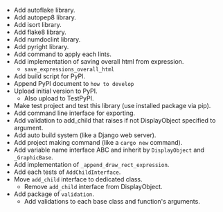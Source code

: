 - Add autoflake library.
- Add autopep8 library.
- Add isort library.
- Add flake8 library.
- Add numdoclint library.
- Add pyright library.
- Add command to apply each lints.
- Add implementation of saving overall html from expression.
  - `save_expressions_overall_html`
- Add build script for PyPI.
- Append PyPI document to `how to develop`
- Upload initial version to PyPI.
  - Also upload to TestPyPI.
- Make test project and test this library (use installed package via pip).
- Add command line interface for exporting.
- Add validation to add_child that raises if not DisplayObject specified to argument.
- Add auto build system (like a Django web server).
- Add project making command (like a `cargo new` command).
- Add variable name interface ABC and inherit by `DisplayObject` and `_GraphicBase`.
- Add implementation of `_append_draw_rect_expression`.
- Add each tests of `AddChildInterface`.
- Move `add_child` interface to dedicated class.
  - Remove `add_child` interface from DisplayObject.
- Add package of `validation`.
  - Add validations to each base class and function's arguments.
